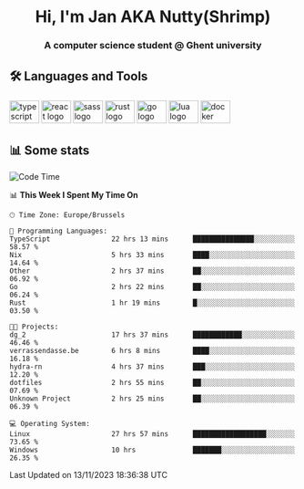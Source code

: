 <h1 align="center">Hi, I'm Jan AKA Nutty(Shrimp)</h1>
<h3 align="center">A computer science student @ Ghent university</h3>

<h2 align="left">🛠️ Languages and Tools</h2>

###

<div align="left">
  <img src="https://cdn.jsdelivr.net/gh/devicons/devicon/icons/typescript/typescript-original.svg" height="40" width="52" alt="typescript logo"  />
  <img src="https://cdn.jsdelivr.net/gh/devicons/devicon/icons/react/react-original.svg" height="40" width="52" alt="react logo"  />
  <img src="https://cdn.jsdelivr.net/gh/devicons/devicon/icons/sass/sass-original.svg" height="40" width="52" alt="sass logo"  />
  <img src="https://cdn.jsdelivr.net/gh/devicons/devicon/icons/rust/rust-plain.svg" height="40" width="52" alt="rust logo"  />
  <img src="https://cdn.jsdelivr.net/gh/devicons/devicon/icons/go/go-original.svg" height="40" width="52" alt="go logo"  />
  <img src="https://cdn.jsdelivr.net/gh/devicons/devicon/icons/lua/lua-original.svg" height="40" width="52" alt="lua logo"  />
  <img src="https://cdn.jsdelivr.net/gh/devicons/devicon/icons/docker/docker-original.svg" height="40" width="52" alt="docker logo"  />
</div>

<h2>📊 Some stats</h2>

<!--START_SECTION:waka-->
![Code Time](http://img.shields.io/badge/Code%20Time-3%2C907%20hrs%2025%20mins-blue)

📊 **This Week I Spent My Time On** 

```text
🕑︎ Time Zone: Europe/Brussels

💬 Programming Languages: 
TypeScript               22 hrs 13 mins      ███████████████░░░░░░░░░░   58.57 % 
Nix                      5 hrs 33 mins       ████░░░░░░░░░░░░░░░░░░░░░   14.64 % 
Other                    2 hrs 37 mins       ██░░░░░░░░░░░░░░░░░░░░░░░   06.92 % 
Go                       2 hrs 22 mins       ██░░░░░░░░░░░░░░░░░░░░░░░   06.24 % 
Rust                     1 hr 19 mins        █░░░░░░░░░░░░░░░░░░░░░░░░   03.50 % 

🐱‍💻 Projects: 
dg_2                     17 hrs 37 mins      ████████████░░░░░░░░░░░░░   46.46 % 
verrassendasse.be        6 hrs 8 mins        ████░░░░░░░░░░░░░░░░░░░░░   16.18 % 
hydra-rn                 4 hrs 37 mins       ███░░░░░░░░░░░░░░░░░░░░░░   12.20 % 
dotfiles                 2 hrs 55 mins       ██░░░░░░░░░░░░░░░░░░░░░░░   07.69 % 
Unknown Project          2 hrs 25 mins       ██░░░░░░░░░░░░░░░░░░░░░░░   06.39 % 

💻 Operating System: 
Linux                    27 hrs 57 mins      ██████████████████░░░░░░░   73.65 % 
Windows                  10 hrs              ███████░░░░░░░░░░░░░░░░░░   26.35 % 
```


 Last Updated on 13/11/2023 18:36:38 UTC
<!--END_SECTION:waka-->
